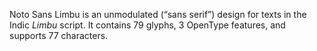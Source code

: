Noto Sans Limbu is an unmodulated (“sans serif”) design for texts in the Indic _Limbu_ script. It contains 79 glyphs, 3 OpenType features, and supports 77 characters.